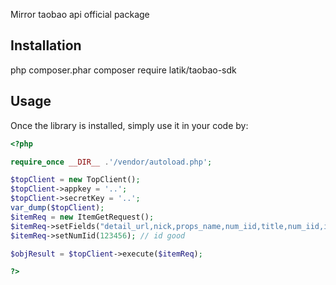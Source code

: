 Mirror taobao api official package

Installation
------------

php composer.phar composer require latik/taobao-sdk

Usage
-----

Once the library is installed, simply use it in your code by:

```php
<?php

require_once __DIR__ .'/vendor/autoload.php';

$topClient = new TopClient();
$topClient->appkey = '..';
$topClient->secretKey = '..';
var_dump($topClient);
$itemReq = new ItemGetRequest();
$itemReq->setFields("detail_url,nick,props_name,num_iid,title,num_iid,input_str,pic_url,location,price,item_img,prop_img");
$itemReq->setNumIid(123456); // id good

$objResult = $topClient->execute($itemReq);

?>
```